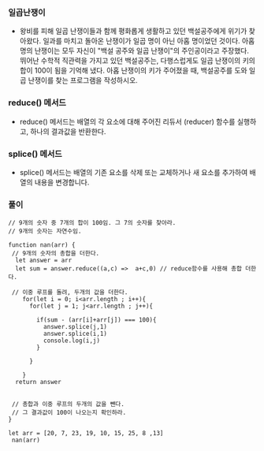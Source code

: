 ### 일곱난쟁이
- 왕비를 피해 일곱 난쟁이들과 함께 평화롭게 생활하고 있던 백설공주에게 위기가 찾아왔다. 일과를 마치고 돌아온 난쟁이가 일곱 명이 아닌 아홉 명이었던 것이다. 아홉 명의 난쟁이는 모두 자신이 "백설 공주와 일곱 난쟁이"의 주인공이라고 주장했다. 뛰어난 수학적 직관력을 가지고 있던 백설공주는, 다행스럽게도 일곱 난쟁이의 키의 합이 100이 됨을 기억해 냈다. 아홉 난쟁이의 키가 주어졌을 때, 백설공주를 도와 일곱 난쟁이를 찾는 프로그램을 작성하시오.

### reduce() 메서드
- reduce() 메서드는 배열의 각 요소에 대해 주어진 리듀서 (reducer) 함수를 실행하고, 하나의 결과값을 반환한다.


### splice() 메서드
- splice() 메서드는 배열의 기존 요소를 삭제 또는 교체하거나 새 요소를 추가하여 배열의 내용을 변경합니다.


### 풀이
```
// 9개의 숫자 중 7개의 합이 100임. 그 7의 숫자를 찾아라.
// 9개의 숫자는 자연수임.

function nan(arr) {
 // 9개의 숫자의 총합을 더한다. 
  let answer = arr
  let sum = answer.reduce((a,c) =>  a+c,0) // reduce함수를 사용해 총합 더한다.
 
 // 이중 루프를 돌려, 두개의 값을 더한다. 
    for(let i = 0; i<arr.length ; i++){
      for(let j = 1; j<arr.length ; j++){

        if(sum - (arr[i]+arr[j]) === 100){
          answer.splice(j,1)
          answer.splice(i,1)
          console.log(i,j)
        }
       
      }
     
    }
  return answer
  

 // 총합과 이중 루프의 두개의 값을 뺀다. 
 // 그 결과값이 100이 나오는지 확인하라.
}

let arr = [20, 7, 23, 19, 10, 15, 25, 8 ,13]
 nan(arr)

```